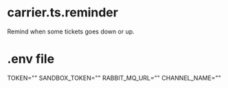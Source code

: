 # carrier.ts.reminder

Remind when some tickets goes down or up.

# .env file

TOKEN=""
SANDBOX_TOKEN=""
RABBIT_MQ_URL=""
CHANNEL_NAME=""
